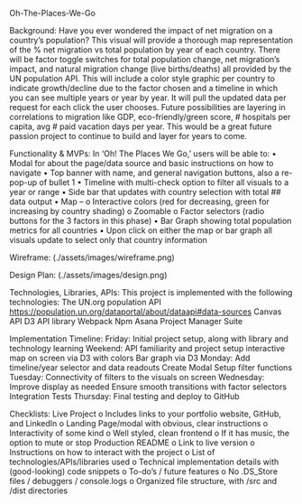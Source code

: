 Oh-The-Places-We-Go

Background:
Have you ever wondered the impact of net migration on a country’s population? This visual will provide a thorough map representation of the % net migration vs total population by year of each country. There will be factor toggle switches for total population change, net migration’s impact, and natural migration change (live births/deaths) all provided by the UN population API. 
This will include a color style graphic per country to indicate growth/decline due to the factor chosen and a timeline in which you can see multiple years or year by year. It will pull the updated data per request for each click the user chooses. 
Future possibilities are layering in correlations to migration like GDP, eco-friendly/green score, # hospitals per capita, avg # paid vacation days per year. This would be a great future passion project to continue to build and layer for years to come. 

Functionality & MVPs:
In ‘Oh! The Places We Go,’ users will be able to:
•	Modal for about the page/data source and basic instructions on how to navigate
•	Top banner with name, and general navigation buttons, also a re-pop-up of bullet 1
•	Timeline with multi-check option to filter all visuals to a year or range
•	Side bar that updates with country selection with total ## data output
•	Map – 
  o	Interactive colors (red for decreasing, green for increasing by country shading)
  o	Zoomable
  o	Factor selectors (radio buttons for the 3 factors in this phase)
•	Bar Graph showing total population metrics for all countries
•	Upon click on either the map or bar graph all visuals update to select only that country information

Wireframe:
(./assets/images/wireframe.png)

Design Plan: 
(./assets/images/design.png)


Technologies, Libraries, APIs:
This project is implemented with the following technologies:
	The UN.org population API https://population.un.org/dataportal/about/dataapi#data-sources
	Canvas API
	D3 API library
	Webpack
	Npm
	Asana Project Manager Suite

Implementation Timeline:
Friday: Initial project setup, along with library and technology learning
Weekend: API familiarity and project setup
	interactive map on screen via D3 with colors
	Bar graph via D3
Monday: Add timeline/year selector and data readouts
	Create Modal
	Setup filter functions
Tuesday: Connectivity of filters to the visuals on screen
Wednesday: Improve display as needed
  Ensure smooth transitions with factor selectors
	Integration Tests
Thursday: Final testing and deploy to GitHub

Checklists:
Live Project
o	Includes links to your portfolio website, GitHub, and LinkedIn
o	Landing Page/modal with obvious, clear instructions
o	Interactivity of some kind
o	Well styled, clean frontend
o	If it has music, the option to mute or stop
Production README
o	Link to live version
o	Instructions on how to interact with the project
o	List of technologies/APIs/libraries used
o	Technical implementation details with (good-looking) code snippets
o	To-do’s / future features
o	No .DS_Store files / debuggers / console.logs
o	Organized file structure, with /src and /dist directories
